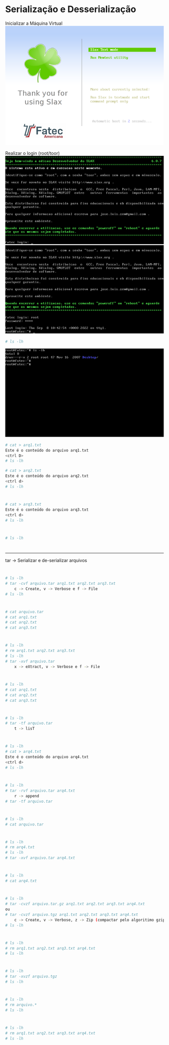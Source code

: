 # Serialização e Desserialização

Inicializar a Máquina Virtual
![alt text](https://github.com/disciplinasfatec/sistemasoperacionais/blob/main/Passo01.png "image Title")

Realizar o login (root/toor)
![alt text](https://github.com/disciplinasfatec/sistemasoperacionais/blob/main/Passo02.png "image Title")
![alt text](https://github.com/disciplinasfatec/sistemasoperacionais/blob/main/Passo03.png "image Title")

```sh
# ls -lh
```

![alt text](https://github.com/disciplinasfatec/sistemasoperacionais/blob/main/Passo04.png "image Title")

```sh
# cat > arq1.txt
Este é o conteúdo do arquivo arq1.txt
<ctrl D>
# ls -lh
```


```sh
# cat > arq2.txt
Este é o conteúdo do arquivo arq2.txt
<ctrl d>
# ls -lh
```
#
#
```sh
# cat > arq3.txt
Este é o conteúdo do arquivo arq3.txt
<ctrl d>
# ls -lh
```
#
#
```sh
# ls -lh
```
#
#
-----
tar -> Serializar e de-serializar arquivos
#
#
```sh
# ls -lh
# tar -cvf arquivo.tar arq1.txt arq2.txt arq3.txt
    c -> Create, v -> Verbose e f -> File
# ls -lh
```
#
#
```sh
# cat arquivo.tar
# cat arq1.txt
# cat arq2.txt
# cat arq3.txt
```
#
#
```sh
# ls -lh
# rm arq1.txt arq2.txt arq3.txt
# ls -lh
# tar -xvf arquivo.tar
    x -> eXtract, v -> Verbose e f -> File
```
#
#
```sh
# ls -lh
# cat arq1.txt
# cat arq2.txt
# cat arq3.txt
```
#
#
```sh
# ls -lh
# tar -tf arquivo.tar
    t -> lisT
```
#
#
```sh
# ls -lh
# cat > arq4.txt
Este é o conteúdo do arquivo arq4.txt
<ctrl d>
# ls -lh
```
#
#
```sh
# ls -lh
# tar -rvf arquivo.tar arq4.txt
    r -> append
# tar -tf arquivo.tar
```
#
#
```sh
# ls -lh
# cat arquivo.tar
```
#
#
```sh
# ls -lh
# rm arq4.txt
# ls -lh
# tar -xvf arquivo.tar arq4.txt
```
#
#
```sh
# ls -lh
# cat arq4.txt
```
#
#
```sh
# ls -lh
# tar -cvzf arquivo.tar.gz arq1.txt arq2.txt arq3.txt arq4.txt
ou 
# tar -cvzf arquivo.tgz arq1.txt arq2.txt arq3.txt arq4.txt
    c -> Create, v -> Verbose, z -> Zip (compactar pelo algoritimo gzip) e f -> File
# ls -lh
```
#
#
```sh
# ls -lh
# rm arq1.txt arq2.txt arq3.txt arq4.txt
# ls -lh
```
#
#
```sh
# ls -lh
# tar -xvzf arquivo.tgz
# ls -lh
```
#
#
```sh
# ls -lh
# rm arquivo.*
# ls -lh
```
#
#
```sh
# ls -lh
# rm arq1.txt arq2.txt arq3.txt arq4.txt
# ls -lh
```

